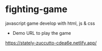 # fighting-game
javascript game develop with html, js & css

* Demo URL to play the game 

https://stately-zuccutto-cdea6e.netlify.app/

